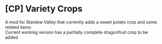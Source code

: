 # [CP] Variety Crops
A mod for Stardew Valley that currently adds a sweet potato crop and some related items  
Current working version has a partially complete dragonfruit crop to be added  
